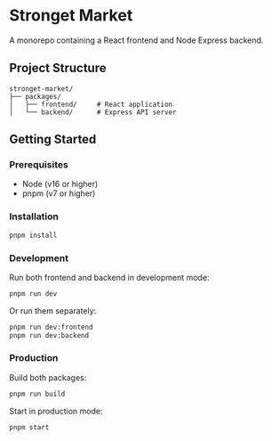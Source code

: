 # Stronget Market

A monorepo containing a React frontend and Node Express backend.

## Project Structure

```
stronget-market/
├── packages/
│   ├── frontend/     # React application
│   └── backend/      # Express API server
```

## Getting Started

### Prerequisites

-   Node (v16 or higher)
-   pnpm (v7 or higher)

### Installation

```bash
pnpm install
```

### Development

Run both frontend and backend in development mode:

```bash
pnpm run dev
```

Or run them separately:

```bash
pnpm run dev:frontend
pnpm run dev:backend
```

### Production

Build both packages:

```bash
pnpm run build
```

Start in production mode:

```bash
pnpm start
```
